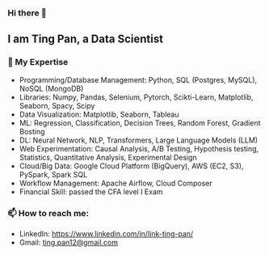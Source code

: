 ### Hi there 👋

## I am Ting Pan, a Data Scientist ##

### 🔭 My Expertise
- Programming/Database Management: Python, SQL (Postgres, MySQL), NoSQL (MongoDB)
- Libraries: Numpy, Pandas, Selenium, Pytorch, Scikti-Learn, Matplotlib, Seaborn, Spacy, Scipy
- Data Visualization: Matplotlib, Seaborn, Tableau
- ML: Regression, Classification, Decision Trees, Random Forest, Gradient Bosting
- DL: Neural Network, NLP, Transformers, Large Language Models (LLM)
- Web Experimentation: Causal Analysis, A/B Testing, Hypothesis testing, Statistics, Quantitative Analysis, Experimental Design
- Cloud/Big Data: Google Cloud Platform (BigQuery), AWS (EC2, S3), PySpark, Spark SQL
- Workflow Management: Apache Airflow, Cloud Composer
- Financial Skill: passed the CFA level I Exam


### 📫 How to reach me: 
- LinkedIn: https://www.linkedin.com/in/link-ting-pan/
- Gmail: ting.pan12@gmail.com

